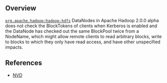 ## Overview
[`org.apache.hadoop:hadoop-hdfs`](http://search.maven.org/#search%7Cga%7C1%7Ca%3A%22hadoop-hdfs%22)
DataNodes in Apache Hadoop 2.0.0 alpha does not check the BlockTokens of clients when Kerberos is enabled and the DataNode has checked out the same BlockPool twice from a NodeName, which might allow remote clients to read arbitrary blocks, write to blocks to which they only have read access, and have other unspecified impacts.

## References
- [NVD](https://web.nvd.nist.gov/view/vuln/detail?vulnId=CVE-2012-3376)